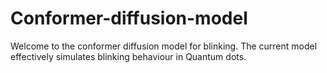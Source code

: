 # Conformer-diffusion-model

Welcome to the conformer diffusion model for blinking. The current model effectively simulates blinking behaviour in Quantum dots.

